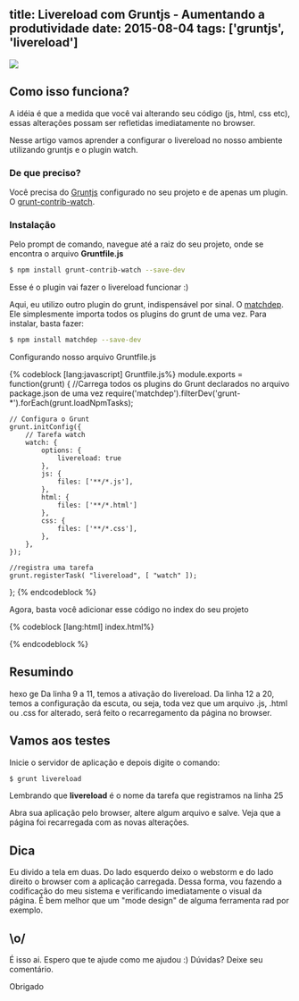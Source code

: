 ﻿title: Livereload com Gruntjs - Aumentando a produtividade
date: 2015-08-04
tags: ['gruntjs', 'livereload']
---
![](/Livereload-com-Gruntjs-Aumentando-a-produtividade/banner.jpg)


## Como isso funciona?

A idéia é que a medida que você vai alterando seu código (js, html, css etc), essas alterações possam ser refletidas imediatamente no browser.

Nesse artigo vamos aprender a configurar o livereload no nosso ambiente utilizando gruntjs e o plugin watch.

<!--more-->

### De que preciso?

Você precisa do [Gruntjs](http://gruntjs.com/) configurado no seu projeto e de apenas um plugin. O [grunt-contrib-watch](https://github.com/gruntjs/grunt-contrib-watch).

### Instalação


Pelo prompt de comando, navegue até a raiz do seu projeto, onde se encontra o arquivo <b>Gruntfile.js</b>
``` bash
$ npm install grunt-contrib-watch --save-dev
```

Esse é o plugin vai fazer o livereload funcionar :)

Aqui, eu utilizo outro plugin do grunt, indispensável por sinal. O [matchdep](https://www.npmjs.com/package/matchdep). Ele simplesmente importa todos os plugins do grunt de uma vez. Para instalar, basta fazer:

``` bash
$ npm install matchdep --save-dev
```

Configurando nosso arquivo Gruntfile.js

{% codeblock [lang:javascript] Gruntfile.js%}
module.exports = function(grunt) {
    //Carrega todos os plugins do Grunt declarados no arquivo package.json de uma vez
    require('matchdep').filterDev('grunt-*').forEach(grunt.loadNpmTasks);

    // Configura o Grunt
    grunt.initConfig({
        // Tarefa watch
        watch: {
            options: {
                livereload: true
            },
            js: {
                files: ['**/*.js'],
            },
            html: {
                files: ['**/*.html']
            },
            css: {
                files: ['**/*.css'],
            },
        },
    });

    //registra uma tarefa
    grunt.registerTask( "livereload", [ "watch" ]);
};
{% endcodeblock %}

Agora, basta você adicionar esse código no index do seu projeto

{% codeblock [lang:html] index.html%}
<script src="//localhost:35729/livereload.js"></script>
{% endcodeblock %}

## Resumindo
hexo ge
Da linha 9 a 11, temos a ativação do livereload. Da linha 12 a 20, temos a configuração da escuta, ou seja, toda vez que um arquivo .js, .html ou .css for alterado, será feito o recarregamento da página no browser.

## Vamos aos testes

Inicie o servidor de aplicação e depois digite o comando:

``` bash
$ grunt livereload
```

Lembrando que <b>livereload</b> é o nome da tarefa que registramos na linha 25

Abra sua aplicação pelo browser, altere algum arquivo e salve. Veja que a página foi recarregada com as novas alterações.

## Dica

Eu divido a tela em duas. Do lado esquerdo deixo o webstorm e do lado direito o browser com a aplicação carregada. Dessa forma, vou fazendo a codificação do meu sistema e verificando imediatamente o visual da página. É bem melhor que um "mode design" de alguma ferramenta rad por exemplo.

## \o/

É isso ai. Espero que te ajude como me ajudou :) Dúvidas? Deixe seu comentário.

Obrigado
